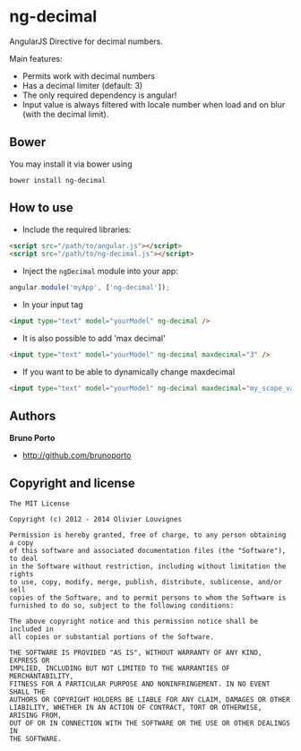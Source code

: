 ng-decimal
==========

AngularJS Directive for decimal numbers.

Main features:

* Permits work with decimal numbers
* Has a decimal limiter  (default: 3)
* The only required dependency is angular!
* Input value is always filtered with locale number when load and on blur (with the decimal limit).

## Bower

You may install it via bower using

`bower install ng-decimal`

## How to use


+ Include the required libraries:

>
``` html
<script src="/path/to/angular.js"></script>
<script src="/path/to/ng-decimal.js"></script>
```

+ Inject the `ngDecimal` module into your app:

>
``` JavaScript
angular.module('myApp', ['ng-decimal']);
```

+ In your input tag

>
``` html
<input type="text" model="yourModel" ng-decimal />
```

+ It is also possible to add 'max decimal'

>
``` html
<input type="text" model="yourModel" ng-decimal maxdecimal="3" />
```

+ If you want to be able to dynamically change maxdecimal

>
``` html
<input type="text" model="yourModel" ng-decimal maxdecimal="my_scope_variable" />
```

## Authors

**Bruno Porto**

+ http://github.com/brunoporto


## Copyright and license

	The MIT License

	Copyright (c) 2012 - 2014 Olivier Louvignes

	Permission is hereby granted, free of charge, to any person obtaining a copy
	of this software and associated documentation files (the "Software"), to deal
	in the Software without restriction, including without limitation the rights
	to use, copy, modify, merge, publish, distribute, sublicense, and/or sell
	copies of the Software, and to permit persons to whom the Software is
	furnished to do so, subject to the following conditions:

	The above copyright notice and this permission notice shall be included in
	all copies or substantial portions of the Software.

	THE SOFTWARE IS PROVIDED "AS IS", WITHOUT WARRANTY OF ANY KIND, EXPRESS OR
	IMPLIED, INCLUDING BUT NOT LIMITED TO THE WARRANTIES OF MERCHANTABILITY,
	FITNESS FOR A PARTICULAR PURPOSE AND NONINFRINGEMENT. IN NO EVENT SHALL THE
	AUTHORS OR COPYRIGHT HOLDERS BE LIABLE FOR ANY CLAIM, DAMAGES OR OTHER
	LIABILITY, WHETHER IN AN ACTION OF CONTRACT, TORT OR OTHERWISE, ARISING FROM,
	OUT OF OR IN CONNECTION WITH THE SOFTWARE OR THE USE OR OTHER DEALINGS IN
	THE SOFTWARE.
